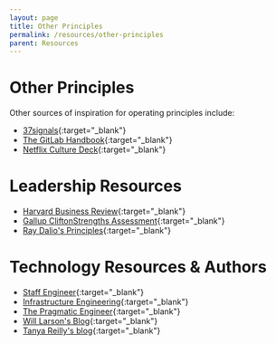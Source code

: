 ```yaml
---
layout: page
title: Other Principles
permalink: /resources/other-principles
parent: Resources
---
```


# Other Principles

Other sources of inspiration for operating principles include:

- [37signals](https://37signals.com/){:target="\_blank"}
- [The GitLab Handbook](https://handbook.gitlab.com/){:target="\_blank"}
- [Netflix Culture Deck](https://jobs.netflix.com/culture){:target="\_blank"}

# Leadership Resources

- [Harvard Business Review](https://hbr.org/){:target="\_blank"}
- [Gallup CliftonStrengths Assessment](https://www.gallup.com/cliftonstrengths/){:target="\_blank"}
- [Ray Dalio's Principles](https://www.principles.com/redirect){:target="\_blank"}

# Technology Resources & Authors

- [Staff Engineer](https://staffeng.com/){:target="\_blank"}
- [Infrastructure Engineering](https://infraeng.dev/){:target="\_blank"}
- [The Pragmatic Engineer](https://newsletter.pragmaticengineer.com/){:target="\_blank"}
- [Will Larson's Blog](https://lethain.com/){:target="\_blank"}
- [Tanya Reilly's blog](https://noidea.dog/){:target="\_blank"}
